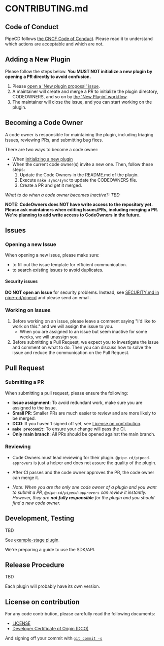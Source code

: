 # CONTRIBUTING.md

## Code of Conduct

PipeCD follows [the CNCF Code of Conduct](https://github.com/cncf/foundation/blob/main/code-of-conduct.md). Please read it to understand which actions are acceptable and which are not.

## Adding a New Plugin

Please follow the steps below. **You MUST NOT initialize a new plugin by opening a PR directly to avoid confusion.**

1. Please [open a 'New plugin proposal' issue](https://github.com/pipe-cd/community-plugins/issues/new?template=new-plugin.yaml).
2. A maintainer will create and merge a PR to initialize the plugin directory, CODEOWNERS, and so on by [the 'New Plugin' workflow](https://github.com/pipe-cd/community-plugins/actions/workflows/new-plugin.yaml).
3. The maintainer will close the issue, and you can start working on the plugin.

## Becoming a Code Owner

A code owner is responsible for maintaining the plugin, including triaging issues, reviewing PRs, and submitting bug fixes.

There are two ways to become a code owner:
- When [initializing a new plugin](#adding-a-new-plugin)
- When the current code owner(s) invite a new one. Then, follow these steps:
    1. Update the Code Owners in the README.md of the plugin.
    2. Execute `make sync/sync` to update the CODEOWNERS file.
    3. Create a PR and get it merged.

_What to do when a code owner becomes inactive?: TBD_

**NOTE: CodeOwners does NOT have write access to the repository yet. Please ask maintainers when editing Issues/PRs, including merging a PR. We're planning to add write access to CodeOwners in the future.**

## Issues

### Opening a new Issue

When opening a new issue, please make sure:
- to fill out the issue template for efficient communication.
- to search existing issues to avoid duplicates.

#### Security issues

**DO NOT open an Issue** for security problems. Instead, see [SECURITY.md in pipe-cd/pipecd](https://github.com/pipe-cd/pipecd/blob/master/SECURITY.md) and please send an email.

### Working on Issues

1. Before working on an issue, please leave a comment saying "I'd like to work on this." and we will assign the issue to you.
   - When you are assigned to an issue but seem inactive for some weeks, we will unassign you.
2. Before submitting a Pull Request, we expect you to investigate the issue and comment on what to do. Then you can discuss how to solve the issue and reduce the communication on the Pull Request.

## Pull Request

### Submitting a PR

When submitting a pull request, please ensure the following:

- **Issue assignment**: To avoid redundant work, make sure you are assigned to the issue.
- **Small PR**: Smaller PRs are much easier to review and are more likely to be merged.
- **DCO**: If you haven't signed off yet, see [License on contribution](#license-on-contribution).
- **`make precommit`**: To ensure your change will pass the CI.
- **Only main branch**: All PRs should be opened against the main branch.

### Reviewing

- Code Owners must lead reviewing for their plugin. `@pipe-cd/pipecd-approvers` is just a helper and does not assure the quality of the plugin.
- After CI passes and the code owner approves the PR, the code owner can merge it.

- _Note: When you are the only one code owner of a plugin and you want to submit a PR, `@pipe-cd/pipecd-approvers` can review it instantly. However, they are **not fully responsible** for the plugin and you should find a new code owner._

## Development, Testing

TBD

See [example-stage plugin](plugins/example-stage).

We're preparing a guide to use the SDK/API.


## Release Procedure

TBD

Each plugin will probably have its own version.

## License on contribution

For any code contribution, please carefully read the following documents:

- [LICENSE](/LICENSE)
- [Developer Certificate of Origin (DCO)](https://developercertificate.org/)

And signing off your commit with [`git commit -s`](https://docs.github.com/en/repositories/managing-your-repositorys-settings-and-features/managing-repository-settings/managing-the-commit-signoff-policy-for-your-repository#about-commit-signoffs)
